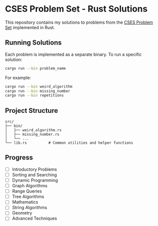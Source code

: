 # CSES Problem Set - Rust Solutions

This repository contains my solutions to problems from the [CSES Problem Set](https://cses.fi/problemset/) implemented in Rust.

## Running Solutions

Each problem is implemented as a separate binary. To run a specific solution:

```bash
cargo run --bin problem_name
```

For example:
```bash
cargo run --bin weird_algorithm
cargo run --bin missing_number
cargo run --bin repetitions
```

## Project Structure

```
src/
├── bin/
│   ├── weird_algorithm.rs
│   ├── missing_number.rs
│   └── ...
└── lib.rs          # Common utilities and helper functions
```

## Progress

- [ ] Introductory Problems
- [ ] Sorting and Searching
- [ ] Dynamic Programming
- [ ] Graph Algorithms
- [ ] Range Queries
- [ ] Tree Algorithms
- [ ] Mathematics
- [ ] String Algorithms
- [ ] Geometry
- [ ] Advanced Techniques
